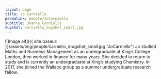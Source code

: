 ```yaml
---
layout: page
title: Jo Carniello
permalink: people/JoCarniello
subtitle: Joanne Carniello
mugshot: carniello_mugshot_small.jpg
---
```

![Image alt]({{ site.baseurl }}/assets/img/people/carniello_mugshot_small.jpg "JoCarniello")
Jo studied Maths and Business Management as an undergraduate at King’s College London, then worked in finance for many years.  She decided to return to study and is currently an undergraduate at King’s studying Chemistry.  In 2017, she joined the Wallace group as a summer undergraduate research fellow.
